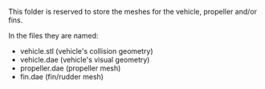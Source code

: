 This folder is reserved to store the meshes for the vehicle, propeller and/or fins.

In the files they are named:

- vehicle.stl (vehicle's collision geometry)
- vehicle.dae (vehicle's visual geometry)
- propeller.dae (propeller mesh)
- fin.dae (fin/rudder mesh)
